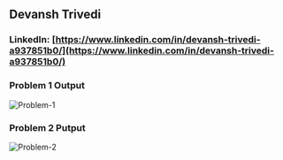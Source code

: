 ## Devansh Trivedi
### LinkedIn: [https://www.linkedin.com/in/devansh-trivedi-a937851b0/](https://www.linkedin.com/in/devansh-trivedi-a937851b0/)

### Problem 1 Output
![Problem-1](https://res.cloudinary.com/devdemo/image/upload/v1667466032/Screenshot_1105_jkleei.png)

### Problem 2 Putput
![Problem-2](https://res.cloudinary.com/devdemo/image/upload/v1667466032/Screenshot_1106_ruxzwf.png)
